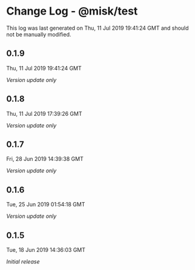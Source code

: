 # Change Log - @misk/test

This log was last generated on Thu, 11 Jul 2019 19:41:24 GMT and should not be manually modified.

## 0.1.9
Thu, 11 Jul 2019 19:41:24 GMT

*Version update only*

## 0.1.8
Thu, 11 Jul 2019 17:39:26 GMT

*Version update only*

## 0.1.7
Fri, 28 Jun 2019 14:39:38 GMT

*Version update only*

## 0.1.6
Tue, 25 Jun 2019 01:54:18 GMT

*Version update only*

## 0.1.5
Tue, 18 Jun 2019 14:36:03 GMT

*Initial release*

